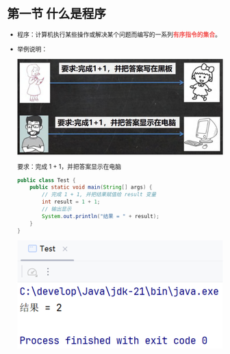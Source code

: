 # 第一节 什么是程序

- 程序：计算机执行某些操作或解决某个问题而编写的一系列<strong style="color: #f3514f">有序指令的集合</strong>。

- 举例说明：

    ![](https://raw.githubusercontent.com/wehome-h/typora-images-repository/main/images/20240413141648.png)

    要求：完成 1 + 1，并把答案显示在电脑

    ```java
    public class Test {
        public static void main(String[] args) {
            // 完成 1 + 1, 并把结果赋值给 result 变量
            int result = 1 + 1;
            // 输出显示
            System.out.println("结果 = " + result);
        }
    }
    ```

    ![](https://raw.githubusercontent.com/wehome-h/typora-images-repository/main/images/20240413165828.png)
